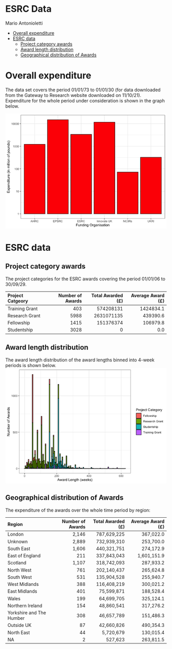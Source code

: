 ESRC Data
================
Mario Antonioletti

-   [Overall expenditure](#overall-expenditure)
-   [ESRC data](#esrc-data)
    -   [Project category awards](#project-category-awards)
    -   [Award length distribution](#award-length-distribution)
    -   [Geographical distribution of
        Awards](#geographical-distribution-of-awards)

# Overall expenditure

The data set covers the period 01/01/73 to 01/01/30 (for data downloaded
from the Gateway to Research website downloaded on 11/10/21).
Expenditure for the whole period under consideration is shown in the
graph below.

![](ESRC_files/figure-gfm/funding_ByOrg-1.png)<!-- -->

# ESRC data

## Project category awards

The project categories for the ESRC awards covering the period 01/01/06
to 30/09/29.

| Project Catgeory | Number of Awards | Total Awarded (£) | Average Award (£) |
|:-----------------|-----------------:|------------------:|------------------:|
| Training Grant   |              403 |         574208131 |         1424834.1 |
| Research Grant   |             5988 |        2631071135 |          439390.6 |
| Fellowship       |             1415 |         151376374 |          106979.8 |
| Studentship      |             3028 |                 0 |               0.0 |

## Award length distribution

The award length distribution of the award lengths binned into 4-week
periods is shown below.
![](ESRC_files/figure-gfm/award_lengths-1.png)<!-- -->

## Geographical distribution of Awards

The expenditure of the awards over the whole time period by region:

| Region                   | Number of Awards | Total Awarded (£) | Average Award (£) |
|:-------------------------|-----------------:|------------------:|------------------:|
| London                   |            2,146 |       787,629,225 |         367,022.0 |
| Unknown                  |            2,889 |       732,939,310 |         253,700.0 |
| South East               |            1,606 |       440,321,751 |         274,172.9 |
| East of England          |              211 |       337,843,043 |       1,601,151.9 |
| Scotland                 |            1,107 |       318,742,093 |         287,933.2 |
| North West               |              761 |       202,140,437 |         265,624.8 |
| South West               |              531 |       135,904,528 |         255,940.7 |
| West Midlands            |              388 |       116,408,219 |         300,021.2 |
| East Midlands            |              401 |        75,599,871 |         188,528.4 |
| Wales                    |              199 |        64,699,705 |         325,124.1 |
| Northern Ireland         |              154 |        48,860,541 |         317,276.2 |
| Yorkshire and The Humber |              308 |        46,657,789 |         151,486.3 |
| Outside UK               |               87 |        42,660,826 |         490,354.3 |
| North East               |               44 |         5,720,679 |         130,015.4 |
| NA                       |                2 |           527,623 |         263,811.5 |

